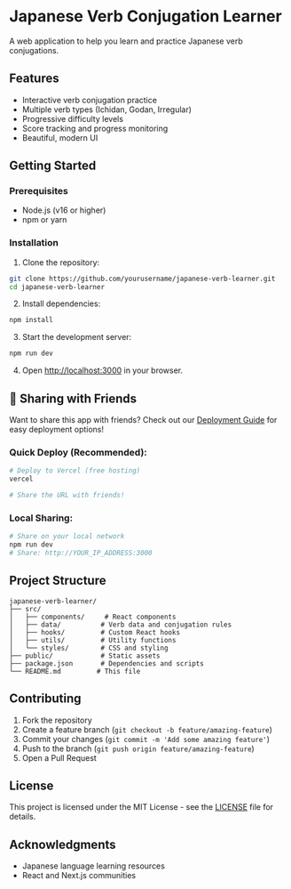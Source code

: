 # Japanese Verb Conjugation Learner

A web application to help you learn and practice Japanese verb conjugations.

## Features

- Interactive verb conjugation practice
- Multiple verb types (Ichidan, Godan, Irregular)
- Progressive difficulty levels
- Score tracking and progress monitoring
- Beautiful, modern UI

## Getting Started

### Prerequisites

- Node.js (v16 or higher)
- npm or yarn

### Installation

1. Clone the repository:
```bash
git clone https://github.com/yourusername/japanese-verb-learner.git
cd japanese-verb-learner
```

2. Install dependencies:
```bash
npm install
```

3. Start the development server:
```bash
npm run dev
```

4. Open [http://localhost:3000](http://localhost:3000) in your browser.

## 🚀 Sharing with Friends

Want to share this app with friends? Check out our [Deployment Guide](DEPLOYMENT.md) for easy deployment options!

### Quick Deploy (Recommended):
```bash
# Deploy to Vercel (free hosting)
vercel

# Share the URL with friends!
```

### Local Sharing:
```bash
# Share on your local network
npm run dev
# Share: http://YOUR_IP_ADDRESS:3000
```

## Project Structure

```
japanese-verb-learner/
├── src/
│   ├── components/     # React components
│   ├── data/          # Verb data and conjugation rules
│   ├── hooks/         # Custom React hooks
│   ├── utils/         # Utility functions
│   └── styles/        # CSS and styling
├── public/            # Static assets
├── package.json       # Dependencies and scripts
└── README.md         # This file
```

## Contributing

1. Fork the repository
2. Create a feature branch (`git checkout -b feature/amazing-feature`)
3. Commit your changes (`git commit -m 'Add some amazing feature'`)
4. Push to the branch (`git push origin feature/amazing-feature`)
5. Open a Pull Request

## License

This project is licensed under the MIT License - see the [LICENSE](LICENSE) file for details.

## Acknowledgments

- Japanese language learning resources
- React and Next.js communities 